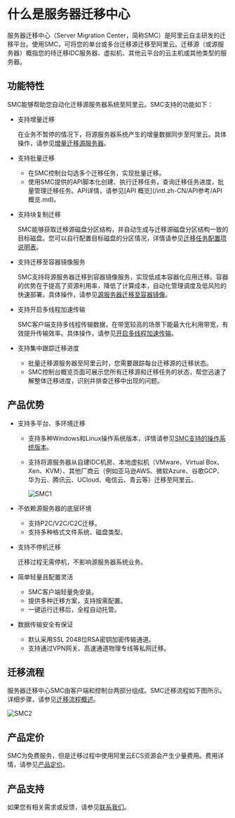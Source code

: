 # 什么是服务器迁移中心

服务器迁移中心（Server Migration Center，简称SMC）是阿里云自主研发的迁移平台。使用SMC，可将您的单台或多台迁移源迁移至阿里云。迁移源（或源服务器）概指您的待迁移IDC服务器、虚拟机、其他云平台的云主机或其他类型的服务器。

## 功能特性

SMC能够帮助您自动化迁移源服务器系统至阿里云。SMC支持的功能如下：

-   支持增量迁移

    在业务不暂停的情况下，将源服务器系统产生的增量数据同步至阿里云。具体操作，请参见[增量迁移源服务器](/intl.zh-CN/最佳实践/增量迁移源服务器.md)。

-   支持批量迁移
    -   在SMC控制台勾选多个迁移任务，实现批量迁移。
    -   使用SMC提供的API脚本化创建、执行迁移任务，查询迁移任务进度，批量管理迁移任务。API详情，请参见[API 概览](/intl.zh-CN/API参考/API 概览.md)。
-   支持块复制迁移

    SMC能够获取迁移源磁盘分区结构，并自动生成与迁移源磁盘分区结构一致的目标磁盘。您可以自行配置目标磁盘的分区情况，详情请参见[迁移任务配置项说明表](/intl.zh-CN/用户指南/步骤二：创建并启动迁移任务.md)。

-   支持迁移至容器镜像服务

    SMC支持将源服务器迁移到容器镜像服务，实现低成本容器化应用迁移。容器的优势在于提高了资源利用率，降低了计算成本，自动化管理调度及低风险的快速部署。具体操作，请参见[源服务器迁移至容器镜像](/intl.zh-CN/最佳实践/源服务器迁移至容器镜像.md)。

-   支持开启多线程加速传输

    SMC客户端支持多线程传输数据，在带宽较高的场景下能最大化利用带宽，有效提升传输效率。具体操作，请参见[开启多线程加速传输](/intl.zh-CN/最佳实践/开启多线程加速传输.md)。

-   支持集中跟踪迁移进度
    -   批量迁移源服务器至阿里云时，您需要跟踪每台迁移源的迁移状态。
    -   SMC控制台概览页面可展示您所有迁移源和迁移任务的状态，帮您迅速了解整体迁移进度，识别并排查迁移中出现的问题。

## 产品优势

-   支持多平台、多环境迁移
    -   支持多种Windows和Linux操作系统版本，详情请参见[SMC支持的操作系统版本](/intl.zh-CN/产品简介/使用限制.md)。
    -   支持将源服务器从自建IDC机房、本地虚拟机（VMware、Virtual Box、Xen、KVM）、其他厂商云（例如亚马逊AWS、微软Azure、谷歌GCP、华为云、腾讯云、UCloud、电信云、青云等）迁移至阿里云。

        ![SMC1](https://static-aliyun-doc.oss-accelerate.aliyuncs.com/assets/img/zh-CN/2522834951/p86536.png)

-   不依赖源服务器的底层环境
    -   支持P2C/V2C/C2C迁移。
    -   支持多种格式文件系统、磁盘类型。
-   支持不停机迁移

    迁移过程无需停机，不影响源服务器系统业务。

-   简单轻量且配置灵活
    -   SMC客户端轻量免安装。
    -   提供多种迁移方案，支持按需配置。
    -   一键运行迁移后，全程自动托管。
-   数据传输安全有保证
    -   默认采用SSL 2048位RSA密钥加密传输通道。
    -   支持通过VPN网关、高速通道物理专线等私网迁移。

## 迁移流程

服务器迁移中心SMC由客户端和控制台两部分组成。SMC迁移流程如下图所示。详细步骤，请参见[迁移流程概述](/intl.zh-CN/用户指南/迁移流程概述.md)。

![SMC2](https://static-aliyun-doc.oss-accelerate.aliyuncs.com/assets/img/zh-CN/2522834951/p86537.png)

## 产品定价

SMC为免费服务，但是迁移过程中使用阿里云ECS资源会产生少量费用。费用详情，请参见[产品定价](/intl.zh-CN/产品定价/产品定价.md)。

## 产品支持

如果您有相关需求或反馈，请参见[联系我们](/intl.zh-CN/常见问题/联系我们.md)。

